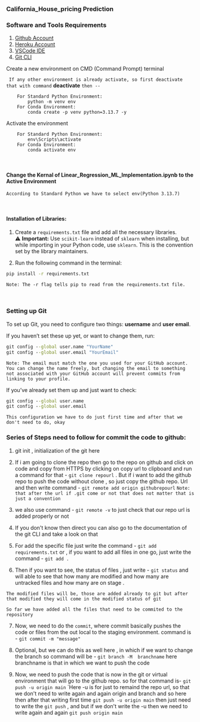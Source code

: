 ### California_House_pricing Prediction

### Software and Tools Requirements

1. [Github Account](https://github.com/)
2. [Heroku Account](https://www.heroku.com/) 
3. [VSCode IDE](https://code.visualstudio.com/)
4. [Git CLI](https://git-scm.com/book/en/v2/Getting-Started-The-Command-Line)



Create a new environment on CMD (Command Prompt) terminal

``` If any other environment is already activate, so first deactivate that with command```          **deactivate**   ``` then --     ```


``` 
    For Standard Python Environment:     
        python -m venv env
    For Conda Environment:
        conda create -p venv python=3.13.7 -y  
```


Activate the environment 

```
    For Standard Python Environment:
        env\Scripts\activate
    For Conda Environment:
        conda activate env       
```

<br>

#### Change the Kernal of Linear_Regression_ML_Implementation.ipynb to the Active Environment 
``` According to Standard Python we have to select env(Python 3.13.7) ```


<br> 


#### Installation of Libraries:

1. Create a `requirements.txt` file and add all the necessary libraries.  
   ⚠️ **Important:** Use `scikit-learn` instead of `sklearn` when installing, but while importing in your Python code, use `sklearn`. This is the convention set by the library maintainers.

2. Run the following command in the terminal:

```cmd
pip install -r requirements.txt
```

```Note: The -r flag tells pip to read from the requirements.txt file.```



<br> 
 

### Setting up Git

To set up Git, you need to configure two things: **username** and **user email**.  

If you haven’t set these up yet, or want to change them, run:

```cmd
git config --global user.name "YourName"
git config --global user.email "YourEmail"
```

```
Note: The email must match the one you used for your GitHub account. You can change the name freely, but changing the email to something not associated with your GitHub account will prevent commits from linking to your profile.
```
If you’ve already set them up and just want to check:

```cmd
git config --global user.name
git config --global user.email
```

``This configuration we have to do just first time and after that we don't need to do, okay`` 
<br> 




### Series of Steps need to follow for commit the code to github: 
1. git init , initialization of the git here 
2. If i am going to clone the repo then go to the repo on github and click on code and copy from HTTPS by clicking on copy url to clipboard and run a command for that -  `` git clone repourl `` .
But if i want to add the github repo to push the code without clone , so just copy the github repo. 
Url and then write command - `` git remote add origin githubrepourl `` 
`` Note: that after the url if .git come or not that does not matter that is just a convention ``

3.  we also use command -   `` git remote -v `` to just check that our repo url is added properly or not

4. If you don't know then direct you can also go to the documentation of the git CLI and take a look on that
5. For add the specific file just write the command -    ``git add requirements.txt``
    or , if you want to add all files in one go, just write the command - `` git add . `` 
6. Then if you want to see, the status of files , just write - `` git status `` and will able to see that how many are modified and how many are untracked files and how many are on stage .

`The modified files will be, those are added already to git but after that modified they will come in the modified status of git`

`` So far we have added all the files that need to be commited to the repository `` 

7. Now, we need to do the `commit`, where commit basically pushes the code or files from the out local to the staging environment.
command is -      `` git commit -m "message" ``
8.    Optional, but we can do this as well here , in which if we want to change the branch so command will be - `` git branch -M  branchname ``  here branchname is that in which we want to push the code 

9. Now, we need to push the code that is now in the git or virtual environment that will go to the github repo. so for that command is-   `` git push -u origin main `` 
`Here -u is for just to remaind the repo url, so that we don't need to write again and again origin and branch and so here then after that writing first time `` git push -u origin main `` then just need to write the `` git push `` , and but if we don't write the -u then we need to write again and again `` git push origin main ``  



